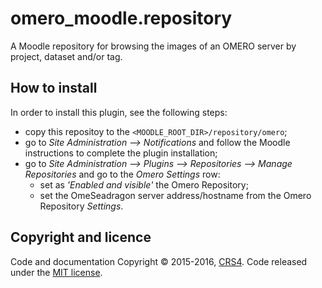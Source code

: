 # omero_moodle.repository

A Moodle repository for browsing the images of an OMERO server by project, dataset and/or tag.

## How to install

In order to install this plugin, see the following steps:

* copy this repositoy to the `<MOODLE_ROOT_DIR>/repository/omero`;
* go to *Site Administration --> Notifications* and follow the Moodle instructions to complete the plugin installation;
* go to *Site Administration --> Plugins --> Repositories --> Manage Repositories* and go to the *Omero Settings* row:
    * set as *'Enabled and visible'* the Omero Repository;
    * set the OmeSeadragon server address/hostname from the Omero Repository *Settings*.
    
## Copyright and licence
Code and documentation Copyright © 2015-2016, [CRS4](http://www.crs4.it). 
Code released under the [MIT license](https://opensource.org/licenses/mit-license.php). 